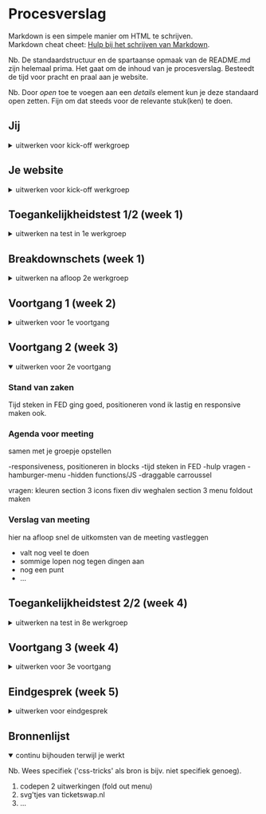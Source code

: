 # Procesverslag
Markdown is een simpele manier om HTML te schrijven.  
Markdown cheat cheet: [Hulp bij het schrijven van Markdown](https://github.com/adam-p/markdown-here/wiki/Markdown-Cheatsheet).

Nb. De standaardstructuur en de spartaanse opmaak van de README.md zijn helemaal prima. Het gaat om de inhoud van je procesverslag. Besteedt de tijd voor pracht en praal aan je website.

Nb. Door *open* toe te voegen aan een *details* element kun je deze standaard open zetten. Fijn om dat steeds voor de relevante stuk(ken) te doen.





## Jij

<details>
  <summary>uitwerken voor kick-off werkgroep</summary>

  ### Auteur:
  Sanne 't Hooft (vervangen door jouw naam)

  #### Je startniveau:
  hier je startniveau (kies uit zwart, rood óf blauw)

  #### Je focus:
  hier je focus (kies uit responsive óf surface plane)
 
</details>





## Je website

<details>
  <summary>uitwerken voor kick-off werkgroep</summary>

  ### Je opdracht:
  link naar de website die je gaat namaken óf de naam/omschrijving van je eigen ontwerp

  #### Screenshot(s) van de eerste pagina (small screen): 
  hier de naam van de pagina  
  <img src="readme-images/dummy-plaatje.jpg" width="375px" alt="omschrijving van de pagina">

  #### Screenshot(s) van de tweede pagina (small screen):
  hier de naam van de pagina  
  <img src="readme-images/dummy-plaatje.jpg" width="375px" alt="omschrijving van de pagina">
 
</details>



## Toegankelijkheidstest 1/2 (week 1)

<details>
  <summary>uitwerken na test in 1e werkgroep</summary>

  ### Bevindingen
  Lijst met je bevindingen die in de test naar voren kwamen:

  #### Screenreader
  Hier korte omschrijving (met indien nodig afbeeldingen)

  Hier een omschrijving van hoe het opgelost kan worden (met indien nodig afbeeldingen)


  #### Muis en Toetsenbord 
  Hier korte omschrijving (met indien nodig afbeeldingen)

  Hier een omschrijving van hoe het opgelost kan worden (met indien nodig afbeeldingen)


  #### Motoriek (shocks, elastiekjes)
  Hier korte omschrijving (met indien nodig afbeeldingen)

  Hier een omschrijving van hoe het opgelost kan worden (met indien nodig afbeeldingen)


  #### Visueel (brillen, contrast, kleurenblind, dark/light). 
  Hier korte omschrijving (met indien nodig afbeeldingen)

  Hier een omschrijving van hoe het opgelost kan worden (met indien nodig afbeeldingen)

</details>



## Breakdownschets (week 1)

<details>
  <summary>uitwerken na afloop 2e werkgroep</summary>

  ### de hele pagina: 
  <img src="readme-images/dummy-plaatje.jpg" width="375px" alt="breakdown van de hele pagina">

  ### dynamisch deel (bijv menu): 
  <img src="readme-images/dummy-plaatje.jpg" width="375px" alt="breakdown van een dynamisch deel">

  ### wellicht nog een dynamisch deel (bijv filter): 
  <img src="readme-images/dummy-plaatje.jpg" width="375px" alt="breakdown van nog een dynamisch deel">

</details>





## Voortgang 1 (week 2)

<details>
  <summary>uitwerken voor 1e voortgang</summary>

  ### Stand van zaken
 Begonnen met HTML, website blijkt toch meer uitdagend dan ik zelf dacht. Zit te twijfelen om toch nog te wisselen van site.


  ### Agenda voor meeting
  samen met je groepje opstellen

  | idelene        | Menno Leurs          | student 3    | student 4        |
  | ---            | hoe gaat scalability? | ---          | ---              |
  |vraag over dit |Hoever ben je met je site | en ik dit| en dan ik dat    |
  | en over dat    | dit als er tijd is | nog een punt | dit wil ik zeker |
  | ...            | ...                | ...          | ...              |


  ### Verslag van meeting
  hier na afloop snel de uitkomsten van de meeting vastleggen

  - punt 1
  - punt 2
  - nog een punt
  - ...

</details>





## Voortgang 2 (week 3)

<details open>
  <summary>uitwerken voor 2e voortgang</summary>

  ### Stand van zaken
  Tijd steken in FED ging goed, positioneren vond ik lastig en responsive maken ook.


  ### Agenda voor meeting
  samen met je groepje opstellen

  -responsiveness, positioneren in blocks
  -tijd steken in FED
  -hulp vragen
  -hamburger-menu 
  -hidden functions/JS
  -draggable carroussel 

  vragen:
  kleuren section 3 icons fixen
  div weghalen section 3
  menu foldout maken
  

  ### Verslag van meeting
  hier na afloop snel de uitkomsten van de meeting vastleggen

  - valt nog veel te doen  
  - sommige lopen nog tegen dingen aan
  - nog een punt
- ...

</details>





## Toegankelijkheidstest 2/2 (week 4)

<details>
  <summary>uitwerken na test in 8e werkgroep</summary>

  ### Bevindingen
 -kleine hamburger button tijdens parkinson test
 -contrast goed ook al is het een dark theme website
 -website nog steeds goed te gebruiken met elastiekjes


  #### Screenreader
goede headings, alleen form lastig toegankelijk met screenreader


  Hier een omschrijving van hoe het opgelost kan worden (met indien nodig afbeeldingen)

form button verstoppen 
  #### Muis en Toetsenbord 
 site goed bereikbaar met toetsenbord en muis

  Hier een omschrijving van hoe het opgelost kan worden (met indien nodig afbeeldingen)


  #### Motoriek (shocks, elastiekjes)
  hamburger menu button lastig te klikken met parkinson

  Hier een omschrijving van hoe het opgelost kan worden (met indien nodig afbeeldingen)
grotere menu knop

  #### Visueel (brillen, contrast, kleurenblind, dark/light). 
  Hier korte omschrijving (met indien nodig afbeeldingen)
website is nog steeds goed te gebruiken met kleurenblindfilters
alleen kleine items zijn moeilijk te vinden met de tunnelvisiebril 
  Hier een omschrijving van hoe het opgelost kan worden (met indien nodig afbeeldingen)

</details>





## Voortgang 3 (week 4)

<details>
  <summary>uitwerken voor 3e voortgang</summary>

  ### Stand van zaken
  Loop vaak tegen dingen aan waardoor ik niet verder kan gaan. Moet meer hulp vragen en eigenlijk wil ik continu vragen stellen. Door google kom ik soms toch verder.

  vragen:
  form groter maken
  text in plaatjes gaan niet automatisch inspringen
  section 3 boxes willen niet goed scalen (nu mediaport gebruikt)
  random ruimte en pagina kan naar rechts scrollen 
  alle sections responsive maken met zelfde margin links en rechts



  ### Agenda voor meeting
  samen met je groepje opstellen

  | student 1      | student 2          | student 3    | student 4        |
  | ---            | ---                | ---          | ---              |
  | dit bespreken  | en dit             | en ik dit    | en dan ik dat    |
  | en dat ook nog | dit als er tijd is | nog een punt | dit wil ik zeker |
  | ...            | ...                | ...          | ...              |


  ### Verslag van meeting
  hier na afloop snel de uitkomsten van de meeting vastleggen

  - punt 1
  - punt 2
  - nog een punt
  - ...

</details>





## Eindgesprek (week 5)

<details>
  <summary>uitwerken voor eindgesprek</summary>

  ### Je uitkomst - karakteristiek screenshots:
  <img src="readme-images/screen1.png" width="375px" alt="uitkomst opdracht 1">
  <img src="readme-images/screen2.png" width="375px" alt="top">


  ### Dit ging goed/Heb ik geleerd: 
  Ik heb tijdens dit vak heel veel geleerd, helaas ging er alsnog veel fout
  ik heb geleerd gebruik te maken van mediaqueries, grid, een veel diepere sprong in flexbox en javascript combineren met html/css. Het gebruiken van grid begon lastig maar met wat hulp kwam ik er uit en zag ik hoeveel je er mee kon doen. Ook dingen zoals emmet en de mogelijkheden hiermee vond ik fascinerend.
  In het plaatje zie je hoe ik met grid 3 boxes heb gemaakt en het logo links en de tekst rechts. Dit was moelijker dan het eruit zag!

  <img src="readme-images/screen3.png" width="375px" alt="top">


  ### Dit was lastig/Is niet gelukt:
  Helaas is de website half af en zijn er veel dingen wat niet is gelukt.
  Het hamburger menu in orde krijgen bijvoorbeeld, het positioneren van de li in de nav en ervoor zorgen dat het bij een bepaald breakpoint weer tevoorschijn kwam boven aan de pagina leek wel onmogelijk. Ook kwam ik er op het einde achter dat ik de responsiveness verkeerd heb bekeken in de browser en mn hele site is dus blijkbaar links uitgelijnd. Ik hoop dat iemand me uit het diepe wilt trekken met wat goede feedback waardoor ik bij de herkansing een voldoende kan halen!

  <img src="readme-images/dummy-plaatje.jpg" width="375px" alt="bummer">
</details>





## Bronnenlijst

<details open>
  <summary>continu bijhouden terwijl je werkt</summary>

  Nb. Wees specifiek ('css-tricks' als bron is bijv. niet specifiek genoeg).

  1. codepen 2 uitwerkingen (fold out menu)
  2. svg'tjes van ticketswap.nl
  3. ...

</details>
